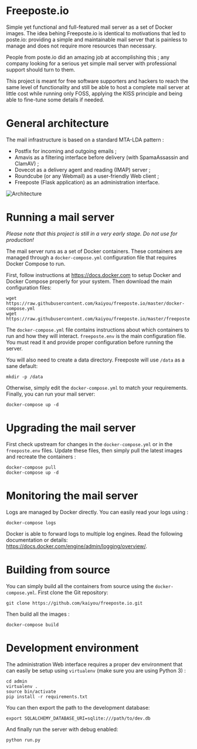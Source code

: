 Freeposte.io
============

Simple yet functional and full-featured mail server as a set of Docker images.
The idea behing Freeposte.io is identical to motivations that led to poste.io:
providing a simple and maintainable mail server that is painless to manage and
does not require more resources than necessary.

People from poste.io did an amazing job at accomplishing this ; any company
looking for a serious yet simple mail server with professional support should
turn to them.

This project is meant for free software supporters and hackers to reach the
same level of functionality and still be able to host a complete mail server
at little cost while running only FOSS, applying the KISS principle and being
able to fine-tune some details if needed.

General architecture
====================

The mail infrastructure is based on a standard MTA-LDA pattern :

 * Postfix for incoming and outgoing emails ;
 * Amavis as a filtering interface before delivery (with SpamaAssassin and ClamAV) ;
 * Dovecot as a delivery agent and reading (IMAP) server ;
 * Roundcube (or any Webmail) as a user-friendly Web client ;
 * Freeposte (Flask application) as an administration interface.

![Architecture](doc/archi.png)

Running a mail server
=====================

*Please note that this project is still in a very early stage. Do not use for
production!*

The mail server runs as a set of Docker containers. These containers are managed
through a ``docker-compose.yml`` configuration file that requires Docker Compose
to run.

First, follow instructions at https://docs.docker.com to setup Docker and Docker
Compose properly for your system. Then download the main configuration files:

```
wget https://raw.githubusercontent.com/kaiyou/freeposte.io/master/docker-compose.yml
wget https://raw.githubusercontent.com/kaiyou/freeposte.io/master/freeposte.env
```

The ``docker-compose.yml`` file contains instructions about which containers to run and how they will
interact. ``freeposte.env`` is the main configuration file. You must read it and provide proper configuration before running the server.

You will also need to create a data directory. Freeposte will use ``/data``
as a sane default:

```
mkdir -p /data
```

Otherwise, simply edit the ``docker-compose.yml`` to match your requirements. Finally, you can run your mail server:

```
docker-compose up -d
```

Upgrading the mail server
=========================

First check upstream for changes in the ``docker-compose.yml`` or in the
``freeposte.env`` files. Update these files, then simply pull the latest
images and recreate the containers :

```
docker-compose pull
docker-compose up -d
```

Monitoring the mail server
==========================

Logs are managed by Docker directly. You can easily read your logs using :

```
docker-compose logs
```

Docker is able to forward logs to multiple log engines. Read the following documentation or details: https://docs.docker.com/engine/admin/logging/overview/.

Building from source
====================

You can simply build all the containers from source using the ``docker-compose.yml``. First clone the Git repository:

```
git clone https://github.com/kaiyou/freeposte.io.git
```

Then build all the images :

```
docker-compose build
```

Development environment
=======================

The administration Web interface requires a proper dev environment that can easily be setup using ``virtualenv`` (make sure you are using Python 3) :

```
cd admin
virtualenv .
source bin/activate
pip install -r requirements.txt
```

You can then export the path to the development database:

```
export SQLALCHEMY_DATABASE_URI=sqlite:///path/to/dev.db
```

And finally run the server with debug enabled:

```
python run.py
```
